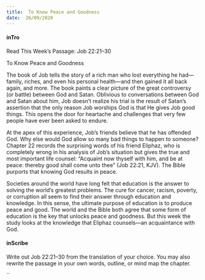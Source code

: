 ```yaml
---
title:  To Know Peace and Goodness
date:  26/09/2020
---
```


#### inTro

Read This Week’s Passage: Job 22:21–30

To Know Peace and Goodness

The book of Job tells the story of a rich man who lost everything he had—family, riches, and even his personal health—and then gained it all back again, and more. The book paints a clear picture of the great controversy (or battle) between God and Satan. Oblivious to conversations between God and Satan about him, Job doesn’t realize his trial is the result of Satan’s assertion that the only reason Job worships God is that He gives Job good things. This opens the door for heartache and challenges that very few people have ever been asked to endure.

At the apex of this experience, Job’s friends believe that he has offended God. Why else would God allow so many bad things to happen to someone? Chapter 22 records the surprising words of his friend Eliphaz, who is completely wrong in his analysis of Job’s situation but gives the true and most important life counsel: “Acquaint now thyself with him, and be at peace: thereby good shall come unto thee” (Job 22:21, KJV). The Bible purports that knowing God results in peace.

Societies around the world have long felt that education is the answer to solving the world’s greatest problems. The cure for cancer, racism, poverty, or corruption all seem to find their answer through education and knowledge. In this sense, the ultimate purpose of education is to produce peace and good. The world and the Bible both agree that some form of education is the key that unlocks peace and goodness. But this week the study looks at the knowledge that Eliphaz counsels—an acquaintance with God.

#### inScribe

Write out Job 22:21–30 from the translation of your choice. You may also rewrite the passage in your own words, outline, or mind map the chapter.

``